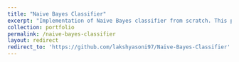 ```yaml
---
title: "Naive Bayes Classifier"
excerpt: "Implementation of Naive Bayes classifier from scratch. This project used a simple naive bayes classifier to classify different comments as five star or a one star rating."
collection: portfolio
permalink: /naive-bayes-classifier
layout: redirect
redirect_to: 'https://github.com/lakshyasoni97/Naive-Bayes-Classifier'
---
```


